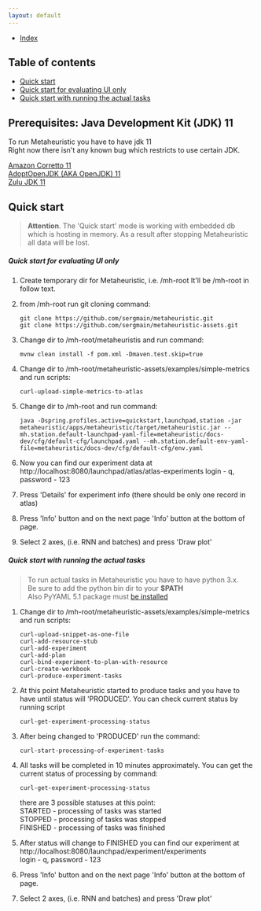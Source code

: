 ```yaml
---
layout: default
---
```


- [Index](#index)

## Table of contents

- [Quick start](#quick-start)
- [Quick start for evaluating UI only](#quick-start-for-evaluating-ui-only)
- [Quick start with running the actual tasks](#quick-start-with-running-the-actual-tasks)

## Prerequisites: Java Development Kit (JDK) 11

To run Metaheuristic you have to have jdk 11  
Right now there isn't any known bug which restricts to use certain JDK.

[Amazon Corretto 11](https://docs.aws.amazon.com/corretto/latest/corretto-11-ug/downloads-list.html)  
[AdoptOpenJDK (AKA OpenJDK) 11](https://adoptopenjdk.net/?variant=openjdk11&jvmVariant=hotspot)  
[Zulu JDK 11](https://www.azul.com/downloads/zulu-community/?&version=java-11-lts)  


## Quick start
>**Attention**. The 'Quick start' mode is working with embedded db which is hosting in memory. 
As a result after stopping Metaheuristic all data will be lost.

##### Quick start for evaluating UI only

1. Create temporary dir for Metaheuristic, i.e. /mh-root 
It'll be /mh-root in follow text. 

1. from /mh-root run git cloning command:
    ```
    git clone https://github.com/sergmain/metaheuristic.git
    git clone https://github.com/sergmain/metaheuristic-assets.git
    ```

1. Change dir to /mh-root/metaheuristis and run command:
    ```
    mvnw clean install -f pom.xml -Dmaven.test.skip=true
    ```

1. Change dir to /mh-root/metaheuristic-assets/examples/simple-metrics and run scripts:
    ```
    curl-upload-simple-metrics-to-atlas
    ```

1. Change dir to /mh-root and run command:
    ```
    java -Dspring.profiles.active=quickstart,launchpad,station -jar metaheuristic/apps/metaheuristic/target/metaheuristic.jar --mh.station.default-launchpad-yaml-file=metaheuristic/docs-dev/cfg/default-cfg/launchpad.yaml --mh.station.default-env-yaml-file=metaheuristic/docs-dev/cfg/default-cfg/env.yaml 
    ```

1. Now you can find our experiment data at http://localhost:8080/launchpad/atlas/atlas-experiments
login - q, password - 123

1. Press 'Details' for experiment info (there should be only one record in atlas)

1. Press 'Info' button and on the next page 'Info' button at the bottom of page.

1. Select 2 axes, (i.e. RNN and batches) and press 'Draw plot' 


##### Quick start with running the actual tasks
>To run actual tasks in Metaheuristic you have to have python 3.x.  
Be sure to add the python bin dir to your **$PATH**  
Also PyYAML 5.1 package must [be installed](https://pyyaml.org/wiki/PyYAMLDocumentation) 

1. Change dir to /mh-root/metaheuristic-assets/examples/simple-metrics and run scripts:
    ```
    curl-upload-snippet-as-one-file
    curl-add-resource-stub
    curl-add-experiment
    curl-add-plan
    curl-bind-experiment-to-plan-with-resource
    curl-create-workbook
    curl-produce-experiment-tasks
    ```

1. At this point Metaheuristic started to produce tasks 
and you have to have until status will 'PRODUCED'. You can check current status by running script
    ```
    curl-get-experiment-processing-status
    ```

1. After being changed to 'PRODUCED' run the command:
    ```
    curl-start-processing-of-experiment-tasks
    ```

1. All tasks will be completed in 10 minutes approximately. You can get the current status of processing by command:
    ```
    curl-get-experiment-processing-status
    ```

    there are 3 possible statuses at this point:  
    STARTED - processing of tasks was started  
    STOPPED - processing of tasks was stopped  
    FINISHED - processing of tasks was finished  

1. After status will change to FINISHED you can find our experiment at http://localhost:8080/launchpad/experiment/experiments  
login - q, password - 123

1. Press 'Info' button and on the next page 'Info' button at the bottom of page.

1. Select 2 axes, (i.e. RNN and batches) and press 'Draw plot' 

